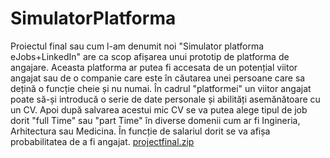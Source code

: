 # SimulatorPlatforma
Proiectul final sau cum l-am denumit noi "Simulator platforma eJobs+LinkedIn" are ca scop afișarea unui prototip de platforma de angajare. Aceasta platforma ar putea fi accesata de un potențial viitor angajat sau de o companie care este în căutarea unei persoane care sa dețină o funcție cheie și nu numai. În cadrul "platformei" un viitor angajat poate să-și introducă o serie de date personale și abilități asemănătoare cu un CV. Apoi după salvarea acestui mic CV se va putea alege tipul de job dorit "full Time" sau "part Time" în diverse domenii cum ar fi Ingineria, Arhitectura sau Medicina. În funcție de salariul dorit se va afișa probabilitatea de a fi angajat.
[projectfinal.zip](https://github.com/Emilstudent/SimulatorPlatforma/files/7458312/projectfinal.zip)
